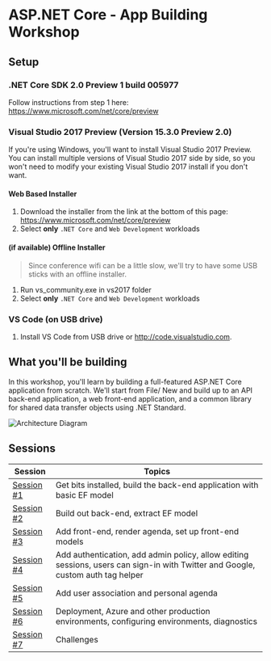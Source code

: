 # ASP.NET Core - App Building Workshop

## Setup

### .NET Core SDK 2.0 Preview 1 build 005977
Follow instructions from step 1 here: https://www.microsoft.com/net/core/preview

### Visual Studio 2017 Preview (Version 15.3.0 Preview 2.0)
If you're using Windows, you'll want to install Visual Studio 2017 Preview. You can install multiple versions of Visual Studio 2017 side by side, so you won't need to modify your existing Visual Studio 2017 install if you don't want.

#### Web Based Installer
1. Download the installer from the link at the bottom of this page: https://www.microsoft.com/net/core/preview
1. Select **only** `.NET Core` and `Web Development` workloads

#### (if available) Offline Installer
> Since conference wifi can be a little slow, we'll try to have some USB sticks with an offline installer.
1. Run vs_community.exe in vs2017 folder
1. Select **only** `.NET Core` and `Web Development` workloads

### VS Code (on USB drive)
1. Install VS Code from USB drive or http://code.visualstudio.com.

## What you'll be building
In this workshop, you'll learn by building a full-featured ASP.NET Core application from scratch. We'll start from File/ New and build up to an API back-end application, a web front-end application, and a common library for shared data transfer objects using .NET Standard.

![Architecture Diagram](https://rawgit.com/jongalloway/aspnetcore-app-workshop/master/docs/architecture-diagram.svg)

## Sessions

| Session | Topics |
| ----- | ---- |
| [Session #1](/docs/1.%20Create%20BackEnd%20API%20project.md) | Get bits installed, build the back-end application with basic EF model |
| [Session #2](/docs/2.%20Build%20out%20BackEnd%20and%20Refactor.md) | Build out back-end, extract EF model |  |
| [Session #3](/docs/3.%20Add%20front-end%2C%20render%20agenda%2C%20set%20up%20front-end%20models.md) | Add front-end, render agenda, set up front-end models |
| [Session #4](/docs/4.%20Add%20auth%20features.md) | Add authentication, add admin policy, allow editing sessions, users can sign-in with Twitter and Google, custom auth tag helper |
| [Session #5](/docs/5.%20Add%20personal%20agenda.md) | Add user association and personal agenda |
| [Session #6](docs/6.%20Deployment.md) | Deployment, Azure and other production environments, configuring environments, diagnostics |
| [Session #7](/docs/7.%20Challenges.md) | Challenges |
